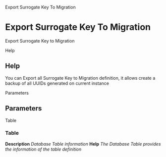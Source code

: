 
Export Surrogate Key To Migration
# Export Surrogate Key To Migration


Export Surrogate Key to Migration

Help
## Help

You can Export all Surrogate Key to Migration definition, it allows create a backup of all UUIDs generated on current instance

Parameters
## Parameters


Table
### Table

**Description**
 *Database Table information*
**Help**
 *The Database Table provides the information of the table definition*
